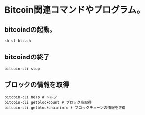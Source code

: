 # Bitcoin関連コマンドやプログラム。
## bitcoindの起動。
```
sh st-btc.sh
```

## bitcoindの終了
```
bitcoin-cli stop
```

## ブロックの情報を取得
```
bitcoin-cli help # ヘルプ
bitcoin-cli getblockcount # ブロック高取得
bitcoin-cli getblockchaininfo # ブロックチェーンの情報を取得
```


